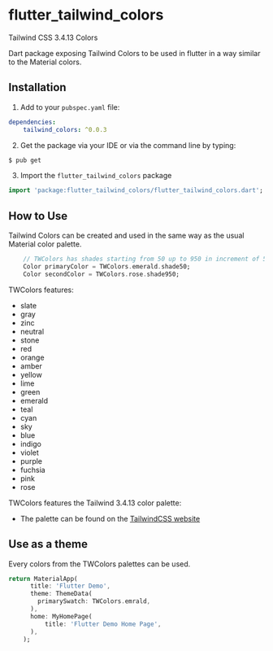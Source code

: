 # flutter_tailwind_colors
Tailwind CSS 3.4.13 Colors

Dart package exposing Tailwind Colors to be used in flutter in a way similar to the Material colors.

Installation
----
1. Add to your `pubspec.yaml` file:

```yaml
dependencies:
    tailwind_colors: ^0.0.3
```

2. Get the package via your IDE or via the command line by typing:
```bash
$ pub get
```

3. Import the `flutter_tailwind_colors` package
```dart
import 'package:flutter_tailwind_colors/flutter_tailwind_colors.dart';
```

How to Use
----
Tailwind Colors can be created and used in the same way as the usual Material color palette.


```dart
    // TWColors has shades starting from 50 up to 950 in increment of 50 or 100
    Color primaryColor = TWColors.emerald.shade50;
    Color secondColor = TWColors.rose.shade950;
```
TWColors features:
- slate
- gray
- zinc
- neutral
- stone
- red
- orange
- amber
- yellow
- lime
- green
- emerald
- teal
- cyan
- sky
- blue
- indigo
- violet
- purple
- fuchsia
- pink
- rose

TWColors features the Tailwind 3.4.13 color palette:
- The palette can be found on the [TailwindCSS website](https://tailwindcss.com/docs/customizing-colors)


## Use as a theme

Every colors from the TWColors palettes can be used.

```dart
return MaterialApp(
      title: 'Flutter Demo',
      theme: ThemeData(
        primarySwatch: TWColors.emrald,
      ),
      home: MyHomePage(
          title: 'Flutter Demo Home Page',
      ),
    );
```
